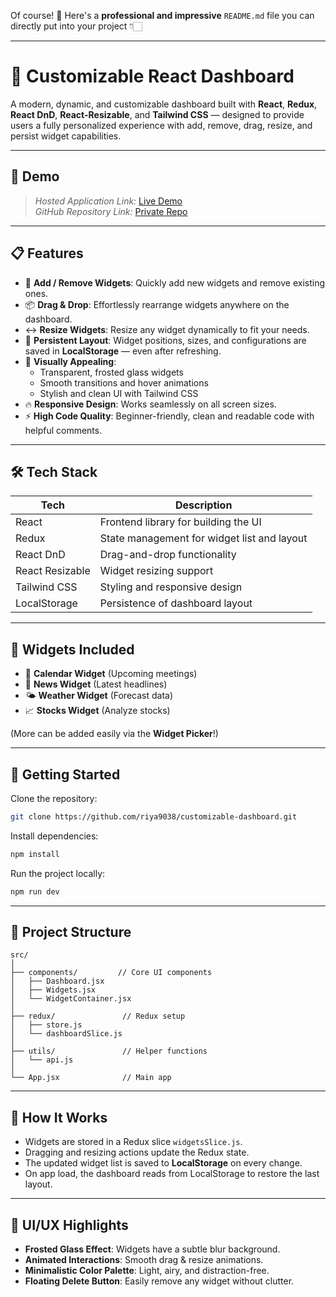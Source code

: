 Of course! 🚀 Here's a **professional and impressive** `README.md` file you can directly put into your project 👇🏻

---

# 🌟 Customizable React Dashboard

A modern, dynamic, and customizable dashboard built with **React**, **Redux**, **React DnD**, **React-Resizable**, and **Tailwind CSS** — designed to provide users a fully personalized experience with add, remove, drag, resize, and persist widget capabilities.

---

## 📸 Demo

> _Hosted Application Link:_ [Live Demo](#)  
> _GitHub Repository Link:_ [Private Repo](#)

---

## 📋 Features

- 🧩 **Add / Remove Widgets**: Quickly add new widgets and remove existing ones.
- 📦 **Drag & Drop**: Effortlessly rearrange widgets anywhere on the dashboard.
- ↔️ **Resize Widgets**: Resize any widget dynamically to fit your needs.
- 💾 **Persistent Layout**: Widget positions, sizes, and configurations are saved in **LocalStorage** — even after refreshing.
- 🎨 **Visually Appealing**:
  - Transparent, frosted glass widgets
  - Smooth transitions and hover animations
  - Stylish and clean UI with Tailwind CSS
- 🔥 **Responsive Design**: Works seamlessly on all screen sizes.
- ⚡ **High Code Quality**: Beginner-friendly, clean and readable code with helpful comments.

---

## 🛠️ Tech Stack

| Tech            | Description                                 |
| --------------- | ------------------------------------------- |
| React           | Frontend library for building the UI        |
| Redux           | State management for widget list and layout |
| React DnD       | Drag-and-drop functionality                 |
| React Resizable | Widget resizing support                     |
| Tailwind CSS    | Styling and responsive design               |
| LocalStorage    | Persistence of dashboard layout             |

---

## 🧩 Widgets Included

- 📅 **Calendar Widget** (Upcoming meetings)
- 📰 **News Widget** (Latest headlines)
- 🌤️ **Weather Widget** (Forecast data)
- 📈 **Stocks Widget** (Analyze stocks)

(More can be added easily via the **Widget Picker**!)

---

## 🚀 Getting Started

Clone the repository:

```bash
git clone https://github.com/riya9038/customizable-dashboard.git
```

Install dependencies:

```bash
npm install
```

Run the project locally:

```bash
npm run dev
```

---

## 📂 Project Structure

```
src/
│
├── components/         // Core UI components
│   ├── Dashboard.jsx
│   ├── Widgets.jsx
│   └── WidgetContainer.jsx
│
├── redux/               // Redux setup
│   ├── store.js
│   └── dashboardSlice.js
│
├── utils/               // Helper functions
│   └── api.js
│
└── App.jsx              // Main app
```

---

## 🧠 How It Works

- Widgets are stored in a Redux slice `widgetsSlice.js`.
- Dragging and resizing actions update the Redux state.
- The updated widget list is saved to **LocalStorage** on every change.
- On app load, the dashboard reads from LocalStorage to restore the last layout.

---

## 🎨 UI/UX Highlights

- **Frosted Glass Effect**: Widgets have a subtle blur background.
- **Animated Interactions**: Smooth drag & resize animations.
- **Minimalistic Color Palette**: Light, airy, and distraction-free.
- **Floating Delete Button**: Easily remove any widget without clutter.
